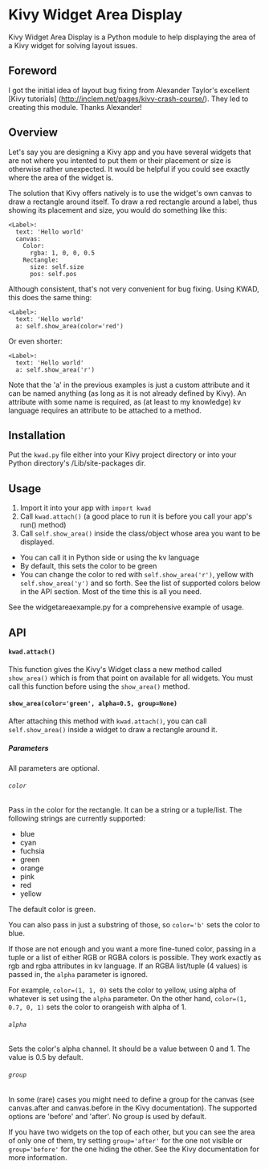 # Kivy Widget Area Display

Kivy Widget Area Display is a Python module to help displaying the area of a Kivy widget for solving layout issues.

## Foreword

I got the initial idea of layout bug fixing from Alexander Taylor's excellent [Kivy tutorials] (http://inclem.net/pages/kivy-crash-course/). They led to creating this module. Thanks Alexander!

## Overview

Let's say you are designing a Kivy app and you have several widgets that are not where you intented to put them or their placement or size is otherwise rather unexpected. It would be helpful if you could see exactly where the area of the widget is.

The solution that Kivy offers natively is to use the widget's own canvas to draw a rectangle around itself. To draw a red rectangle around a label, thus showing its placement and size, you would do something like this:

```
<Label>:
  text: 'Hello world'
  canvas:
    Color:
      rgba: 1, 0, 0, 0.5
    Rectangle:
      size: self.size
      pos: self.pos
```

Although consistent, that's not very convenient for bug fixing.
Using KWAD, this does the same thing:

```
<Label>:
  text: 'Hello world'
  a: self.show_area(color='red')
```

Or even shorter:

```
<Label>:
  text: 'Hello world'
  a: self.show_area('r')
```

Note that the 'a' in the previous examples is just a custom attribute and it can be named anything (as long as it is not already defined by Kivy). An attribute with some name is required, as (at least to my knowledge) kv language requires an attribute to be attached to a method.

## Installation

Put the `kwad.py` file either into your Kivy project directory or into your Python directory's /Lib/site-packages dir.

## Usage

1. Import it into your app with `import kwad`
2. Call `kwad.attach()` (a good place to run it is before you call your app's run() method)
3. Call `self.show_area()` inside the class/object whose area you want to be displayed.
  * You can call it in Python side or using the kv language
  * By default, this sets the color to be green
  * You can change the color to red with `self.show_area('r')`, yellow with `self.show_area('y')` and so forth. See the list of supported colors below in the API section. Most of the time this is all you need.

See the widgetareaexample.py for a comprehensive example of usage.

## API

#### `kwad.attach()`

This function gives the Kivy's Widget class a new method called `show_area()` which is from that point on available for all widgets. You must call this function before using the `show_area()` method.

#### `show_area(color='green', alpha=0.5, group=None)`

After attaching this method with `kwad.attach()`, you can call `self.show_area()` inside a widget to draw a rectangle around it.

##### Parameters

All parameters are optional.

###### `color`

Pass in the color for the rectangle. It can be a string or a tuple/list. The following strings are currently supported:
* blue
* cyan
* fuchsia
* green
* orange
* pink
* red
* yellow

The default color is green.

You can also pass in just a substring of those, so `color='b'` sets the color to blue.

If those are not enough and you want a more fine-tuned color, passing in a tuple or a list of either RGB or RGBA colors is possible. They work exactly as rgb and rgba attributes in kv language. If an RGBA list/tuple (4 values) is passed in, the `alpha` parameter is ignored.

For example, `color=(1, 1, 0)` sets the color to yellow, using alpha of whatever is set using the `alpha` parameter. On the other hand, `color=(1, 0.7, 0, 1)` sets the color to orangeish with alpha of 1. 

###### `alpha`

Sets the color's alpha channel. It should be a value between 0 and 1. The value is 0.5 by default.

###### `group`

In some (rare) cases you might need to define a group for the canvas (see canvas.after and canvas.before in the Kivy documentation). The supported options are 'before' and 'after'. No group is used by default.

If you have two widgets on the top of each other, but you can see the area of only one of them, try setting `group='after'` for the one not visible or `group='before'` for the one hiding the other. See the Kivy documentation for more information.

